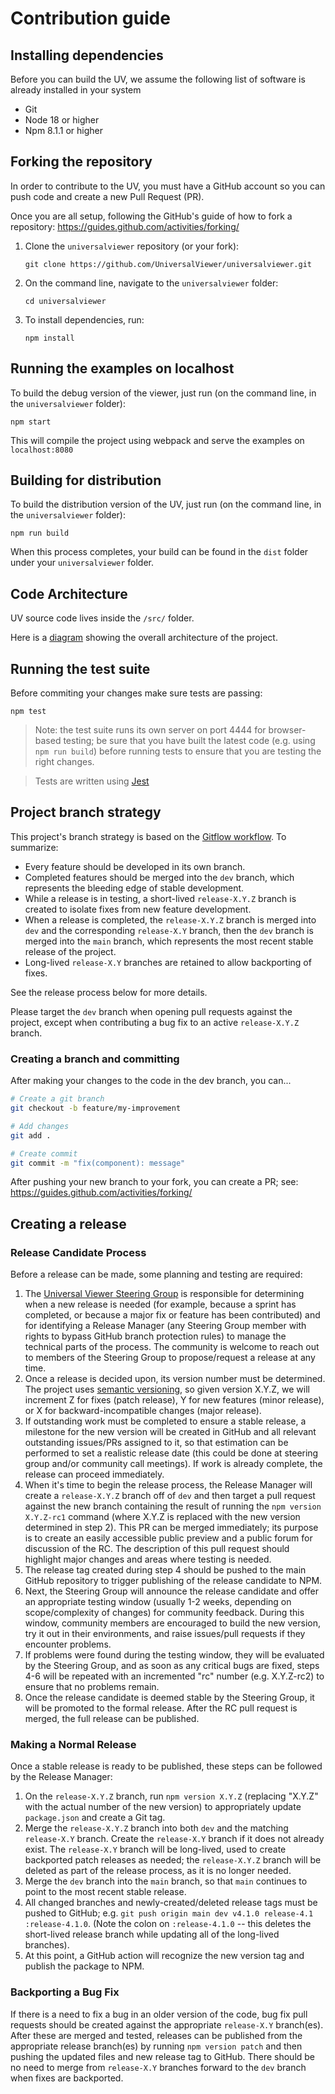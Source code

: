 # Contribution guide

## Installing dependencies

Before you can build the UV, we assume the following list of software is already installed in your system

- Git
- Node 18 or higher
- Npm 8.1.1 or higher

## Forking the repository

In order to contribute to the UV, you must have a GitHub account so you can push code and create a new Pull Request (PR).

Once you are all setup, following the GitHub's guide of how to fork a repository: https://guides.github.com/activities/forking/

1. Clone the `universalviewer` repository (or your fork):

   `git clone https://github.com/UniversalViewer/universalviewer.git`

1. On the command line, navigate to the `universalviewer` folder:

   `cd universalviewer`

1. To install dependencies, run:

   `npm install`

## Running the examples on localhost

To build the debug version of the viewer, just run (on the command line, in the `universalviewer` folder):

    npm start

This will compile the project using webpack and serve the examples on `localhost:8080`

## Building for distribution

To build the distribution version of the UV, just run (on the command line, in the `universalviewer` folder):

    npm run build

When this process completes, your build can be found in the `dist` folder under your `universalviewer` folder.

## Code Architecture

UV source code lives inside the `/src/` folder.

Here is a [diagram](https://docs.google.com/drawings/d/1i484Jd32FoLwtE5uvkBA6l5LV-DioSOZDIWD0WfhWl8/edit?usp=sharing) showing the overall architecture of the project.

## Running the test suite

Before commiting your changes make sure tests are passing:

```
npm test
```

> Note: the test suite runs its own server on port 4444 for browser-based testing; be sure that you have built the latest code (e.g. using `npm run build`) before running tests to ensure that you are testing the right changes.

> Tests are written using [Jest](https://jestjs.io/)

## Project branch strategy

This project's branch strategy is based on the [Gitflow workflow](https://www.atlassian.com/git/tutorials/comparing-workflows/gitflow-workflow). To summarize:

- Every feature should be developed in its own branch.
- Completed features should be merged into the `dev` branch, which represents the bleeding edge of stable development.
- While a release is in testing, a short-lived `release-X.Y.Z` branch is created to isolate fixes from new feature development.
- When a release is completed, the `release-X.Y.Z` branch is merged into `dev` and the corresponding `release-X.Y` branch, then the `dev` branch is merged into the `main` branch, which represents the most recent stable release of the project.
- Long-lived `release-X.Y` branches are retained to allow backporting of fixes.

See the release process below for more details.

Please target the `dev` branch when opening pull requests against the project, except when contributing a bug fix to an active `release-X.Y.Z` branch.

### Creating a branch and committing

After making your changes to the code in the dev branch, you can...

```bash
# Create a git branch
git checkout -b feature/my-improvement

# Add changes
git add .

# Create commit
git commit -m "fix(component): message"
```

After pushing your new branch to your fork, you can create a PR; see: https://guides.github.com/activities/forking/

## Creating a release

### Release Candidate Process

Before a release can be made, some planning and testing are required:

1. The [Universal Viewer Steering Group](https://github.com/UniversalViewer/universalviewer/wiki/Steering-Group) is responsible for determining when a new release is needed (for example, because a sprint has completed, or because a major fix or feature has been contributed) and for identifying a Release Manager (any Steering Group member with rights to bypass GitHub branch protection rules) to manage the technical parts of the process. The community is welcome to reach out to members of the Steering Group to propose/request a release at any time.
2. Once a release is decided upon, its version number must be determined. The project uses [semantic versioning](https://semver.org/), so given version X.Y.Z, we will increment Z for fixes (patch release), Y for new features (minor release), or X for backward-incompatible changes (major release).
3. If outstanding work must be completed to ensure a stable release, a milestone for the new version will be created in GitHub and all relevant outstanding issues/PRs assigned to it, so that estimation can be performed to set a realistic release date (this could be done at steering group and/or community call meetings). If work is already complete, the release can proceed immediately.
4. When it's time to begin the release process, the Release Manager will create a `release-X.Y.Z` branch off of `dev` and then target a pull request against the new branch containing the result of running the `npm version X.Y.Z-rc1` command (where X.Y.Z is replaced with the new version determined in step 2). This PR can be merged immediately; its purpose is to create an easily accessible public preview and a public forum for discussion of the RC. The description of this pull request should highlight major changes and areas where testing is needed.
5. The release tag created during step 4 should be pushed to the main GitHub repository to trigger publishing of the release candidate to NPM.
6. Next, the Steering Group will announce the release candidate and offer an appropriate testing window (usually 1-2 weeks, depending on scope/complexity of changes) for community feedback. During this window, community members are encouraged to build the new version, try it out in their environments, and raise issues/pull requests if they encounter problems.
7. If problems were found during the testing window, they will be evaluated by the Steering Group, and as soon as any critical bugs are fixed, steps 4-6 will be repeated with an incremented "rc" number (e.g. X.Y.Z-rc2) to ensure that no problems remain.
8. Once the release candidate is deemed stable by the Steering Group, it will be promoted to the formal release. After the RC pull request is merged, the full release can be published.

### Making a Normal Release

Once a stable release is ready to be published, these steps can be followed by the Release Manager:

1. On the `release-X.Y.Z` branch, run `npm version X.Y.Z` (replacing "X.Y.Z" with the actual number of the new version) to appropriately update `package.json` and create a Git tag.
2. Merge the `release-X.Y.Z` branch into both `dev` and the matching `release-X.Y` branch. Create the `release-X.Y` branch if it does not already exist. The `release-X.Y` branch will be long-lived, used to create backported patch releases as needed; the `release-X.Y.Z` branch will be deleted as part of the release process, as it is no longer needed.
3. Merge the `dev` branch into the `main` branch, so that `main` continues to point to the most recent stable release.
4. All changed branches and newly-created/deleted release tags must be pushed to GitHub; e.g. `git push origin main dev v4.1.0 release-4.1 :release-4.1.0`. (Note the colon on `:release-4.1.0` -- this deletes the short-lived release branch while updating all of the long-lived branches).
5. At this point, a GitHub action will recognize the new version tag and publish the package to NPM.

### Backporting a Bug Fix

If there is a need to fix a bug in an older version of the code, bug fix pull requests should be created against the appropriate `release-X.Y` branch(es). After these are merged and tested, releases can be published from the appropriate release branch(es) by running `npm version patch` and then pushing the updated files and new release tag to GitHub. There should be no need to merge from `release-X.Y` branches forward to the `dev` branch when fixes are backported.
